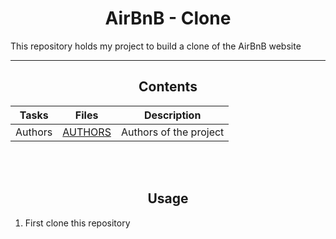 <center> <h1>AirBnB - Clone </h1> </center>

This repository holds my project to build a clone of the AirBnB website

---

<center> <h2> Contents </h2> </center>

| Tasks | Files | Description |
| ----- | ----- | ----------- |
|Authors|[AUTHORS](https://github.com/devbismarkkwaku/AirBnB_clone/blob/main/AUTHORS)| Authors of the project | 

<br>
<br>

<center> <h2> Usage </h2> </center>

1. First clone this repository